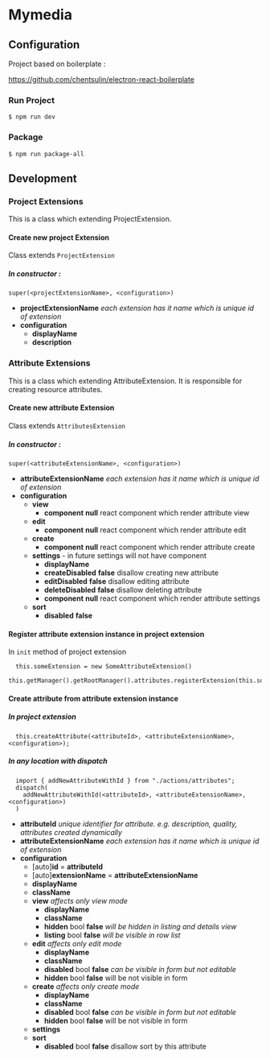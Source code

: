 # Mymedia



## Configuration

Project based on boilerplate :

https://github.com/chentsulin/electron-react-boilerplate

### Run Project
```
$ npm run dev
```

### Package
```
$ npm run package-all
```

## Development

### Project Extensions

This is a class which extending ProjectExtension.

#### Create new project Extension

Class extends `ProjectExtension`

##### In constructor :

```
super(<projectExtensionName>, <configuration>)
```

- **projectExtensionName** *each extension has it name which is unique id of extension*
- **configuration** 
  - **displayName**
  - **description**

### Attribute Extensions 

This is a class which extending AttributeExtension. It is responsible for creating resource attributes.

#### Create new attribute Extension

Class extends `AttributesExtension`

##### In constructor :

```
super(<attributeExtensionName>, <configuration>)
```

- **attributeExtensionName** *each extension has it name which is unique id of extension*
- **configuration** 
  - **view** 
    - **component** **null** react component which render attribute view
  - **edit** 
    - **component** **null** react component which render attribute edit
  - **create** 
    - **component** **null** react component which render attribute create
  - **settings** - in future settings will not have component
    - **displayName**
    - **createDisabled** **false** disallow creating new attribute
    - **editDisabled** **false** disallow editing attribute
    - **deleteDisabled** **false** disallow deleting attribute
    - **component** **null** react component which render attribute settings
  - **sort**
    - **disabled** **false** 

#### Register attribute extension instance in project extension

In `init` method of project extension 

```
  this.someExtension = new SomeAttributeExtension()
  this.getManager().getRootManager().attributes.registerExtension(this.someExtension);
```

#### Create attribute from attribute extension instance

##### In project extension

```
  this.createAttribute(<attributeId>, <attributeExtensionName>, <configuration>);
```

##### In any location with dispatch

```
  import { addNewAttributeWithId } from "./actions/attributes";
  dispatch(
    addNewAttributeWithId(<attributeId>, <attributeExtensionName>, <configuration>)
  )
```

- **attributeId** *unique identifier for attribute. e.g. description, quality, attributes created dynamically* 
- **attributeExtensionName** *each extension has it name which is unique id of extension*
- **configuration** 
  - [auto]**id** = **attributeId**
  - [auto]**extensionName** = **attributeExtensionName**
  - **displayName**
  - **className**
  - **view** *affects only view mode*
    - **displayName**
    - **className**
    - **hidden** bool **false** *will be hidden in listing and details view*
    - **listing** bool **false** *will be visible in row list* 
  - **edit** *affects only edit mode*
    - **displayName**
    - **className**
    - **disabled** bool **false** *can be visible in form but not editable*
    - **hidden** bool **false** will be not visible in form
  - **create** *affects only create mode*
    - **displayName**
    - **className**
    - **disabled** bool **false** *can be visible in form but not editable*
    - **hidden** bool **false** will be not visible in form
  - **settings** 
  - **sort**  
    - **disabled** bool **false** disallow sort by this attribute
